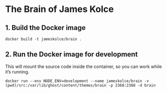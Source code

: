 # The Brain of James Kolce

## 1. Build the Docker image

```
docker build -t jameskolce/brain .
```

## 2. Run the Docker image for development

This will mount the source code inside the container, so you can work while it’s running.

```
docker run --env NODE_ENV=development --name jameskolce/brain -v (pwd)/src:/var/lib/ghost/content/themes/brain -p 2368:2368 -d brain
```
